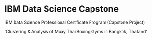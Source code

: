 # IBM Data Science Capstone

IBM Data Science Professional Certificate Program
(Capstone Project) 

'Clustering & Analysis of Muay Thai Boxing Gyms in Bangkok, Thailand'
